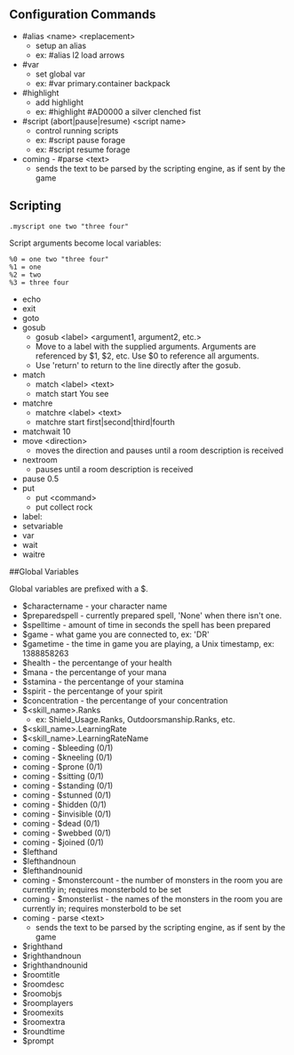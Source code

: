 ## Configuration Commands

* \#alias \<name\> \<replacement\>
    * setup an alias
    * ex: #alias l2 load arrows    
* \#var
    * set global var
    * ex: #var primary.container backpack
* \#highlight
    * add highlight
    * ex: #highlight #AD0000 a silver clenched fist
* \#script (abort|pause|resume) \<script name\>
    * control running scripts
    * ex: #script pause forage
    * ex: #script resume forage
* coming - \#parse \<text\>
	* sends the text to be parsed by the scripting engine, as if sent by the game

## Scripting

    .myscript one two "three four"
   
Script arguments become local variables:
	
	%0 = one two "three four"
	%1 = one
	%2 = two
	%3 = three four

* echo
* exit
* goto
* gosub
    * gosub &lt;label&gt; &lt;argument1, argument2, etc.&gt;
    * Move to a label with the supplied arguments.  Arguments are referenced by $1, $2, etc.  Use $0 to reference all arguments.
    * Use 'return' to return to the line directly after the gosub.
* match
	* match &lt;label&gt; &lt;text&gt;
	* match start You see
* matchre
	* matchre &lt;label&gt; &lt;text&gt;
	* matchre start first|second|third|fourth
* matchwait 10
* move \<direction\>
    * moves the direction and pauses until a room description is received
* nextroom
    * pauses until a room description is received
* pause 0.5
* put
 	* put &lt;command&gt;
	* put collect rock
* label:
* setvariable
* var
* wait
* waitre

##Global Variables

Global variables are prefixed with a $.

* $charactername - your character name
* $preparedspell - currently prepared spell, 'None' when there isn't one.
* $spelltime - amount of time in seconds the spell has been prepared
* $game - what game you are connected to, ex: 'DR'
* $gametime - the time in game you are playing, a Unix timestamp, ex: 1388858263
* $health - the percentange of your health
* $mana - the percentange of your mana
* $stamina - the percentange of your stamina
* $spirit - the percentange of your spirit
* $concentration - the percentange of your concentration
* $&lt;skill_name&gt;.Ranks
    * ex: Shield_Usage.Ranks, Outdoorsmanship.Ranks, etc.
* $&lt;skill_name&gt;.LearningRate
* $&lt;skill_name&gt;.LearningRateName
* coming - $bleeding (0/1)
* coming - $kneeling (0/1)
* coming - $prone (0/1)
* coming - $sitting (0/1)
* coming - $standing (0/1)
* coming - $stunned (0/1)
* coming - $hidden (0/1)
* coming - $invisible (0/1)
* coming - $dead (0/1)
* coming - $webbed (0/1)
* coming - $joined (0/1)
* $lefthand
* $lefthandnoun
* $lefthandnounid
* coming - $monstercount - the number of monsters in the room you are currently in; requires monsterbold to be set
* coming - $monsterlist - the names of the monsters in the room you are currently in; requires monsterbold to be set
* coming - parse \<text\>
	* sends the text to be parsed by the scripting engine, as if sent by the game
* $righthand
* $righthandnoun
* $righthandnounid
* $roomtitle
* $roomdesc
* $roomobjs
* $roomplayers
* $roomexits
* $roomextra
* $roundtime
* $prompt